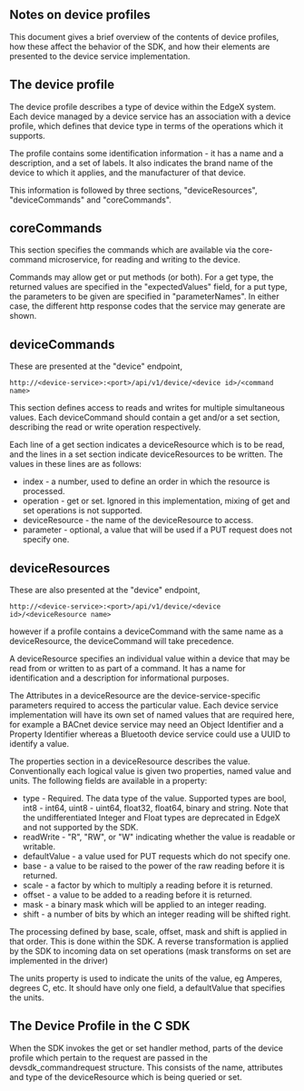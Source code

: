 Notes on device profiles
------------------------

This document gives a brief overview of the contents of device profiles, how
these affect the behavior of the SDK, and how their elements are presented to
the device service implementation.

The device profile
------------------

The device profile describes a type of device within the EdgeX system. Each
device managed by a device service has an association with a device profile,
which defines that device type in terms of the operations which it supports.

The profile contains some identification information - it has a name and
a description, and a set of labels. It also indicates the brand name of the
device to which it applies, and the manufacturer of that device.

This information is followed by three sections, "deviceResources",
"deviceCommands" and "coreCommands".

coreCommands
------------

This section specifies the commands which are available via the core-command
microservice, for reading and writing to the device.

Commands may allow get or put methods (or both). For a get type, the returned
values are specified in the "expectedValues" field, for a put type, the
parameters to be given are specified in "parameterNames". In either case, the
different http response codes that the service may generate are shown.

deviceCommands
--------------

These are presented at the "device" endpoint,
```
http://<device-service>:<port>/api/v1/device/<device id>/<command name>
```

This section defines access to reads and writes for multiple simultaneous
values. Each deviceCommand should contain a get and/or a set section, describing
the read or write operation respectively.

Each line of a get section indicates a deviceResource which is to be read, and
the lines in a set section indicate deviceResources to be written. The values
in these lines are as follows:

* index - a number, used to define an order in which the resource is processed.
* operation - get or set. Ignored in this implementation, mixing of get and set
operations is not supported.
* deviceResource - the name of the deviceResource to access.
* parameter - optional, a value that will be used if a PUT request does not
specify one.

deviceResources
---------------

These are also presented at the "device" endpoint,
```
http://<device-service>:<port>/api/v1/device/<device id>/<deviceResource name>
```

however if a profile contains a deviceCommand with the same name as a
deviceResource, the deviceCommand will take precedence.

A deviceResource specifies an individual value within a device that may be
read from or written to as part of a command. It has a name for identification
and a description for informational purposes.

The Attributes in a deviceResource are the device-service-specific parameters
required to access the particular value. Each device service implementation
will have its own set of named values that are required here, for example a
BACnet device service may need an Object Identifier and a Property Identifier
whereas a Bluetooth device service could use a UUID to identify a value.

The properties section in a deviceResource describes the value. Conventionally
each logical value is given two properties, named value and units. The
following fields are available in a property:

* type - Required. The data type of the value. Supported types are bool,
int8 - int64, uint8 - uint64, float32, float64, binary and string. Note that the
undifferentiated Integer and Float types are deprecated in EdgeX and not
supported by the SDK.
* readWrite - "R", "RW", or "W" indicating whether the value is readable or
writable.
* defaultValue - a value used for PUT requests which do not specify one.
* base - a value to be raised to the power of the raw reading before it is returned.
* scale - a factor by which to multiply a reading before it is returned.
* offset - a value to be added to a reading before it is returned.
* mask - a binary mask which will be applied to an integer reading.
* shift - a number of bits by which an integer reading will be shifted right.

The processing defined by base, scale, offset, mask and shift is applied in
that order. This is done within the SDK. A reverse transformation is applied
by the SDK to incoming data on set operations (mask transforms on set are
implemented in the driver)

The units property is used to indicate the units of the value, eg Amperes,
degrees C, etc. It should have only one field, a defaultValue that specifies the units.

The Device Profile in the C SDK
-------------------------------

When the SDK invokes the get or set handler method, parts of the device profile
which pertain to the request are passed in the devsdk_commandrequest
structure. This consists of the name, attributes and type of the deviceResource
which is being queried or set.

